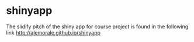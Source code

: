 shinyapp
========

The slidify pitch of the shiny app for course project is found in the following link
http://alemorale.github.io/shinyapp
